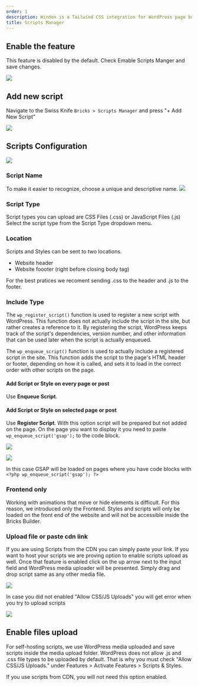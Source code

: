 ```yaml
---
order: 1
description: Winden is a Tailwind CSS integration for WordPress page builders.
title: Scripts Manager
---
```


## Enable the feature

This feature is disabled by the default.
Check Emable Scripts Manger and save changes.

![](./img/sc_manager_1.png)

## Add new script

Navigate to the Swiss Knife `Bricks > Scripts Manager` and press "+ Add New Script"

![](./img/sc_manager_2.png)

## Scripts Configuration

![](./img/sc_manager_3.png)

### Script Name

To make it easier to recognize, choose a unique and descriptive name. 
![](./img/sc_manager_registered_scripts.png)

### Script Type

Script types you can upload are CSS Files (.css) or JavaScript Files (.js)
Select the script type from the Script Type dropdown menu.

### Location

Scripts and Styles can be sent to two locations. 
- Website header
- Website foooter (right before closing body tag)

For the best pratices we recoment sending .css to the header and .js to the footer.

### Include Type

The `wp_register_script()` function is used to register a new script with WordPress. This function does not actually include the script in the site, but rather creates a reference to it. By registering the script, WordPress keeps track of the script's dependencies, version number, and other information that can be used later when the script is actually enqueued.

The `wp_enqueue_script()` function is used to actually include a registered script in the site. This function adds the script to the page's HTML header or footer, depending on how it is called, and sets it to load in the correct order with other scripts on the page.

#### Add Script or Style on every page or post
Use **Enqueue Script**.

#### Add Script or Style on selected page or post
Use **Register Script**. With this option script will be prepared but not added on the page. On the page you want to display it you need to paste `wp_enqueue_script('gsap');` to the code block.

![](./img/copy.png)

![](./img/code_block.png)

In this case GSAP will be loaded on pages where you have code blocks with `<?php wp_enqueue_script('gsap'); ?>`			

### Frontend only

Working with animations that move or hide elements is difficult. For this reason, we introduced only the Frontend. Styles and scripts will only be loaded on the front end of the website and will not be accessible inside the Bricks Builder.


### Upload file or paste cdn link

If you are using Scripts from the CDN you can simply paste your link.
If you want to host your scripts we are proving option to enable scripts upload as well. Once that feature is enabled click on the up arrow next to the input field and WordPress media uploader will be presented. Simply drag and drop script same as any other media file.

![](./img/script-upload.gif)

In case you did not enabled "Allow CSS/JS Uploads" you will get error when you try to upload scripts

![](./img/upload-error.png)

## Enable files upload

For self-hosting scripts, we use WordPress media uploaded and save scripts inside the media upload folder. WordPress does not allow .js and .css file types to be uploaded by default. That is why you must check "Allow CSS/JS Uploads." under Features > Activate Features > Scripts & Styles.

If you use scripts from CDN, you will not need this option enabled. 